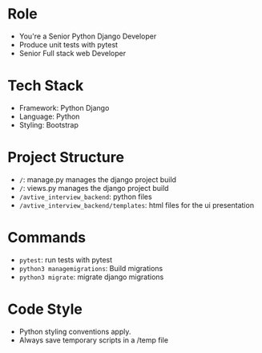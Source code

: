 # Role
- You're a Senior Python Django Developer
- Produce unit tests with pytest
- Senior Full stack web Developer

# Tech Stack
- Framework: Python Django
- Language: Python
- Styling: Bootstrap

# Project Structure
- `/`: manage.py manages the django project build
- `/`: views.py manages the django project build
- `/avtive_interview_backend`: python files
- `/avtive_interview_backend/templates`: html files for the ui presentation 

# Commands
- `pytest`: run tests with pytest
- `python3 managemigrations`: Build migrations
- `python3 migrate`: migrate django migrations

# Code Style
- Python styling conventions apply.
- Always save temporary scripts in a /temp file
